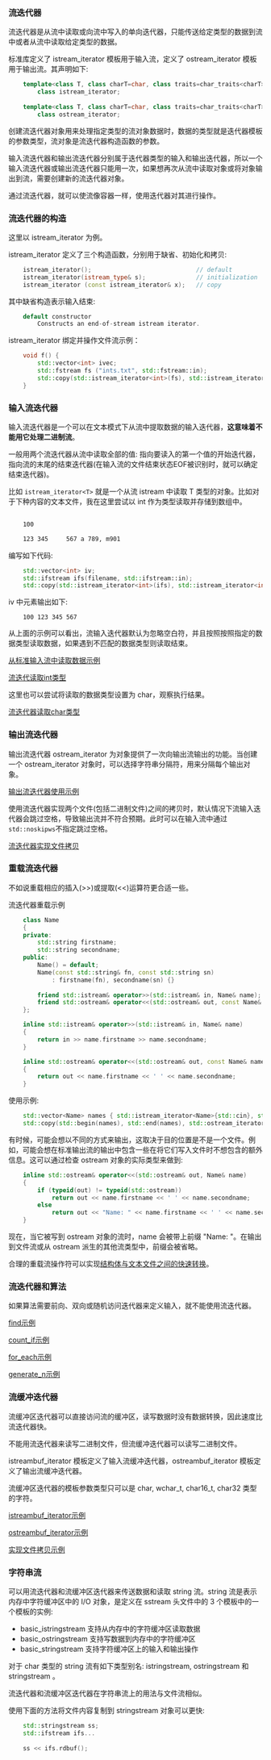 
### 流迭代器

流迭代器是从流中读取或向流中写入的单向迭代器，只能传送给定类型的数据到流中或者从流中读取给定类型的数据。

标准库定义了 istream_iterator 模板用于输入流，定义了 ostream_iterator 模板用于输出流。其声明如下:
```c++
    template<class T, class charT=char, class traits=char_traits<charT>, class Distance=ptrdiff_t>
        class istream_iterator;
        
    template<class T, class charT=char, class traits=char_traits<charT>>
        class ostream_iterator;
```

创建流迭代器对象用来处理指定类型的流对象数据时，数据的类型就是迭代器模板的参数类型，流对象是流迭代器构造函数的参数。

输入流迭代器和输出流迭代器分别属于迭代器类型的输入和输出迭代器，所以一个输入流迭代器或输出流迭代器只能用一次，如果想再次从流中读取对象或将对象输出到流，需要创建新的流迭代器对象。

通过流迭代器，就可以使流像容器一样，使用迭代器对其进行操作。


### 流迭代器的构造

这里以 istream_iterator 为例。

istream_iterator 定义了三个构造函数，分别用于缺省、初始化和拷贝:
```c++
    istream_iterator();                             // default
    istream_iterator(istream_type& s);              // initialization
    istream_iterator (const istream_iterator& x);   // copy
```

其中缺省构造表示输入结束:
```c++
    default constructor
        Constructs an end-of-stream istream iterator.
```

istream_iterator 绑定并操作文件流示例：
```c++
    void f() {
        std::vector<int> ivec;
        std::fstream fs ("ints.txt", std::fstream::in);
        std::copy(std::istream_iterator<int>(fs), std::istream_iterator<int>(), std::back_inserter(ivec));
    }
```


### 输入流迭代器

输入流迭代器是一个可以在文本模式下从流中提取数据的输入迭代器，**这意味着不能用它处理二进制流**。

一般用两个流迭代器从流中读取全部的值: 指向要读入的第一个值的开始迭代器，指向流的末尾的结束迭代器(在输入流的文件结束状态EOF被识别时，就可以确定结束迭代器)。

比如 `istream_iterator<T>` 就是一个从流 istream 中读取 T 类型的对象。比如对于下种内容的文本文件，我在这里尝试以 int 作为类型读取并存储到数组中。
```txt
    
    100

    123 345     567 a 789, m901
```
编写如下代码:
```c++
    std::vector<int> iv;
    std::ifstream ifs(filename, std::ifstream::in);
    std::copy(std::istream_iterator<int>(ifs), std::istream_iterator<int>(), std::back_inserter(iv));
```

iv 中元素输出如下:
```
    100 123 345 567
```
从上面的示例可以看出，流输入迭代器默认为忽略空白符，并且按照按照指定的数据类型读取数据，如果遇到不匹配的数据类型则读取结束。

[从标准输入流中读取数据示例](02_istream_iterator/01_from_stdin.cpp)

[流迭代读取int类型](02_istream_iterator/02_read_int.cpp)

这里也可以尝试将读取的数据类型设置为 char，观察执行结果。

[流迭代器读取char类型](02_istream_iterator/03_read_char.cpp)


### 输出流迭代器

输出流迭代器 ostream_iterator 为对象提供了一次向输出流输出的功能。当创建一个 ostream_iterator 对象时，可以选择字符串分隔符，用来分隔每个输出对象。

[输出流迭代器使用示例](03_ostream_iterator/01_write_int.cpp)

使用流迭代器实现两个文件(包括二进制文件)之间的拷贝时，默认情况下流输入迭代器会跳过空格，导致输出流并不符合预期。此时可以在输入流中通过`std::noskipws`不指定跳过空格。

[流迭代器实现文件拷贝](03_ostream_iterator/02_copy_file_to_file.cpp)


### 重载流迭代器

不如说重载相应的插入(>>)或提取(<<)运算符更合适一些。

流迭代器重载示例
```c++
    class Name
    {
    private:
        std::string firstname;
        std::string secondname;
    public:
        Name() = default;
        Name(const std::string& fn, const std::string sn)
            : firstname(fn), secondname(sn) {}
        
        friend std::istream& operator>>(std::istream& in, Name& name);
        friend std::ostream& operator<<(std::ostream& out, const Name& name);
    };

    inline std::istream& operator>>(std::istream& in, Name& name)
    {
        return in >> name.firstname >> name.secondname;
    }

    inline std::ostream& operator<<(std::ostream& out, const Name& name)
    {
        return out << name.firstname << ' ' << name.secondname;
    }
```
使用示例:
```c++
    std::vector<Name> names { std::istream_iterator<Name>{std::cin}, std::istream_iterator<Name>{} };
    std::copy(std::begin(names), std::end(names), std::ostream_iterator<Name>{ std::cout, " " });
```

有时候，可能会想以不同的方式来输出，这取决于目的位置是不是一个文件。例如，可能会想在标准输出流的输出中包含一些在将它们写入文件时不想包含的额外信息。这可以通过检查 ostream 对象的实际类型来做到:
```c++
    inline std::ostream& operator<<(std::ostream& out, Name& name)
    {
        if (typeid(out) != typeid(std::ostream))
            return out << name.firstname << ' ' << name.secondname;
        else
            return out << "Name: " << name.firstname << ' ' << name.secondname;
    }
```
现在，当它被写到 ostream 对象的流时，name 会被带上前缀 "Name: "。在输出到文件流或从 ostream 派生的其他流类型中，前缀会被省略。

合理的重载流操作符可以实现[结构体与文本文件之间的快速转换](04_stream_more/01_stream_struct.cpp)。


### 流迭代器和算法

如果算法需要前向、双向或随机访问迭代器来定义输入，就不能使用流迭代器。

[find示例](04_stream_more/02_find.cpp)

[count_if示例](04_stream_more/03_count_if.cpp)

[for_each示例](04_stream_more/04_for_each.cpp)

[generate_n示例](04_stream_more/05_generate_n.cpp)


### 流缓冲迭代器

流缓冲区迭代器可以直接访问流的缓冲区，读写数据时没有数据转换，因此速度比流迭代器快。

不能用流迭代器来读写二进制文件，但流缓冲迭代器可以读写二进制文件。

istreambuf_iterator 模板定义了输入流缓冲迭代器，ostreambuf_iterator 模板定义了输出流缓冲迭代器。

流缓冲区迭代器的模板参数类型只可以是 char, wchar_t, char16_t, char32 类型的字符。

[istreambuf_iterator示例](05_streambuf_iterator\01_read_bytes.cpp)

[ostreambuf_iterator示例](05_streambuf_iterator\02_write_bytes.cpp)

[实现文件拷贝示例](05_streambuf_iterator\03_copy_file_to_file.cpp)


### 字符串流

可以用流迭代器和流缓冲区迭代器来传送数据和读取 string 流。string 流是表示内存中字符缓冲区中的 I/O 对象，是定义在 sstream 头文件中的 3 个模板中的一个模板的实例:
- basic_istringstream 支持从内存中的字符缓冲区读取数据
- basic_ostringstream 支持写数据到内存中的字符缓冲区
- basic_stringstream 支持字符缓冲区上的输入和输出操作

对于 char 类型的 string 流有如下类型别名: istringstream, ostringstream 和 stringstream 。

流迭代器和流缓冲区迭代器在字符串流上的用法与文件流相似。

使用下面的方法将文件内容复制到 stringstream 对象可以更快:
```c++
    std::stringstream ss;
    std::ifstream ifs...
    
    ss << ifs.rdbuf();
```
